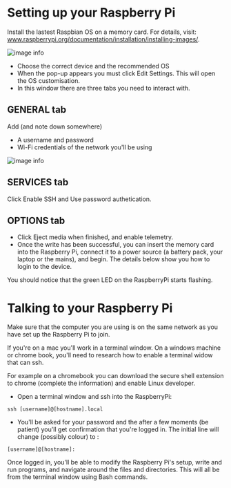 # Setting up your Raspberry Pi

Install the lastest Raspbian OS on a memory card. For details, visit: www.raspberrypi.org/documentation/installation/installing-images/.

![image info](./Images/RaspberryPi-Imager.png)

- Choose the correct device and the recommended OS 
- When the pop-up appears you must click Edit Settings. This will open the OS customisation. 
- In this window there are three tabs you need to interact with. 

## GENERAL tab

Add (and note down somewhere) 
- A username and password
- Wi-Fi credentials of the network you'll be using

![image info](./Images/os-customisation-general.png)

## SERVICES tab
Click Enable SSH and Use password authetication.

## OPTIONS tab
- Click Eject media when finished, and enable telemetry.
- Once the write has been successful, you can insert the memory card into the Raspberry Pi, connect it to a power source (a battery pack, your laptop or the mains), and begin. The details below show you how to login to the device.

You should notice that the green LED on the RaspberryPi starts flashing. 

# Talking to your Raspberry Pi

Make sure that the computer you are using is on the same network as you have set up the Raspberry Pi to join.

If you're on a mac you'll work in a terminal window. On a windows machine or chrome book, you'll need to research how to enable a terminal widow that can ssh.

For example on a chromebook you can download the secure shell extension to chrome (complete the information) and enable Linux developer. 

- Open a terminal window and ssh into the RaspberryPi:

`
ssh [username]@[hostname].local
`

- You'll be asked for your password and the after a few moments (be patient) you'll get confirmation that you're logged in. The initial line will change (possibly colour) to :

`
[username]@[hostname]:
`

Once logged in, you'll be able to modify the Raspberry Pi's setup, write and run programs, and navigate around the files and directories. This will all be from the terminal window using Bash commands. 

